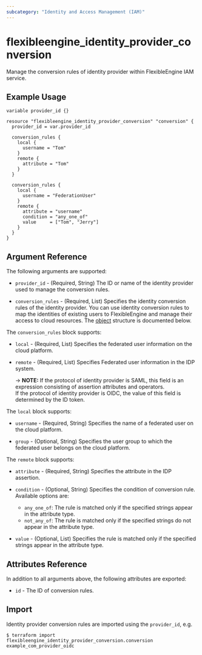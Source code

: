 ```yaml
---
subcategory: "Identity and Access Management (IAM)"
---
```


# flexibleengine_identity_provider_conversion

Manage the conversion rules of identity provider within FlexibleEngine IAM service.

## Example Usage

```hcl
variable provider_id {}

resource "flexibleengine_identity_provider_conversion" "conversion" {
  provider_id = var.provider_id

  conversion_rules {
    local {
      username = "Tom"
    }
    remote {
      attribute = "Tom"
    }
  }

  conversion_rules {
    local {
      username = "FederationUser"
    }
    remote {
      attribute = "username"
      condition = "any_one_of"
      value     = ["Tom", "Jerry"]
    }
  }
}
```

## Argument Reference

The following arguments are supported:

* `provider_id` - (Required, String) The ID or name of the identity provider used to manage the conversion rules.

* `conversion_rules` - (Required, List) Specifies the identity conversion rules of the identity provider.
  You can use identity conversion rules to map the identities of existing users to FlexibleEngine and manage their access
  to cloud resources.
  The [object](#conversion_rules) structure is documented below.

<a name="conversion_rules"></a>
The `conversion_rules` block supports:

* `local` - (Required, List) Specifies the federated user information on the cloud platform.

* `remote` - (Required, List) Specifies Federated user information in the IDP system.

  -> **NOTE:** 
    If the protocol of identity provider is SAML, this field is an expression consisting of assertion
    attributes and operators.<br/>
    If the protocol of identity provider is OIDC, the value of this field is determined by the ID token.

The `local` block supports:

* `username` - (Required, String) Specifies the name of a federated user on the cloud platform.

* `group` - (Optional, String) Specifies the user group to which the federated user belongs on the cloud platform.

The `remote` block supports:

* `attribute` - (Required, String) Specifies the attribute in the IDP assertion.

* `condition` - (Optional, String) Specifies the condition of conversion rule.
  Available options are:
  + `any_one_of`: The rule is matched only if the specified strings appear in the attribute type.
  + `not_any_of`: The rule is matched only if the specified strings do not appear in the attribute type.

* `value` - (Optional, List) Specifies the rule is matched only if the specified strings appear in the attribute type.

## Attributes Reference

In addition to all arguments above, the following attributes are exported:

* `id` - The ID of conversion rules.

## Import

Identity provider conversion rules are imported using the `provider_id`, e.g.

```
$ terraform import flexibleengine_identity_provider_conversion.conversion example_com_provider_oidc
```
